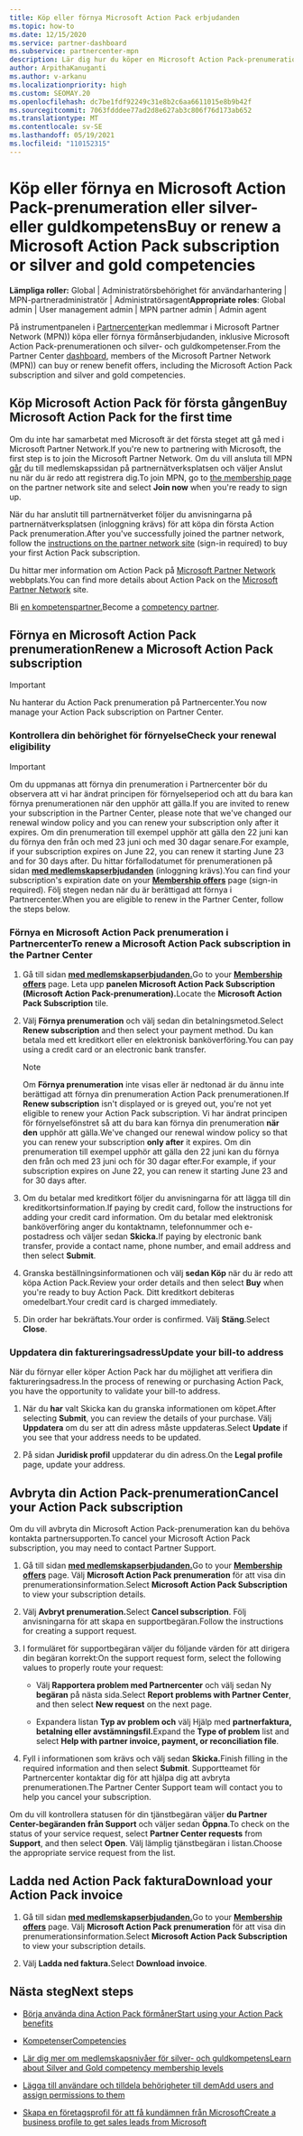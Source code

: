 ```yaml
---
title: Köp eller förnya Microsoft Action Pack erbjudanden
ms.topic: how-to
ms.date: 12/15/2020
ms.service: partner-dashboard
ms.subservice: partnercenter-mpn
description: Lär dig hur du köper en Microsoft Action Pack-prenumeration och börjar använda Action Pack förmåner. Lär dig också hur du förnyar, avbryter, visar din faktura med mera.
author: ArpithaKanuganti
ms.author: v-arkanu
ms.localizationpriority: high
ms.custom: SEOMAY.20
ms.openlocfilehash: dc7be1fdf92249c31e8b2c6aa6611015e8b9b42f
ms.sourcegitcommit: 7063fdddee77ad2d8e627ab3c806f76d173ab652
ms.translationtype: MT
ms.contentlocale: sv-SE
ms.lasthandoff: 05/19/2021
ms.locfileid: "110152315"
---
```

# <a name="buy-or-renew-a-microsoft-action-pack-subscription-or-silver-and-gold-competencies"></a><span data-ttu-id="a72c7-104">Köp eller förnya en Microsoft Action Pack-prenumeration eller silver- eller guldkompetens</span><span class="sxs-lookup"><span data-stu-id="a72c7-104">Buy or renew a Microsoft Action Pack subscription or silver and gold competencies</span></span>


<span data-ttu-id="a72c7-105">**Lämpliga roller:** Global | Administratörsbehörighet för användarhantering | MPN-partneradministratör | Administratörsagent</span><span class="sxs-lookup"><span data-stu-id="a72c7-105">**Appropriate roles**: Global admin | User management admin | MPN partner admin | Admin agent</span></span>


<span data-ttu-id="a72c7-106">På instrumentpanelen i [Partnercenter](https://partner.microsoft.com/dashboard)kan medlemmar i Microsoft Partner Network (MPN)) köpa eller förnya förmånserbjudanden, inklusive Microsoft Action Pack-prenumerationen och silver- och guldkompetenser.</span><span class="sxs-lookup"><span data-stu-id="a72c7-106">From the Partner Center [dashboard](https://partner.microsoft.com/dashboard), members of the Microsoft Partner Network (MPN)) can buy or renew benefit offers, including the Microsoft Action Pack subscription and silver and gold competencies.</span></span>

## <a name="buy-microsoft-action-pack-for-the-first-time"></a><span data-ttu-id="a72c7-107">Köp Microsoft Action Pack för första gången</span><span class="sxs-lookup"><span data-stu-id="a72c7-107">Buy Microsoft Action Pack for the first time</span></span>

<span data-ttu-id="a72c7-108">Om du inte har samarbetat med Microsoft är det första steget att gå med i Microsoft Partner Network.</span><span class="sxs-lookup"><span data-stu-id="a72c7-108">If you're new to partnering with Microsoft, the first step is to join the Microsoft Partner Network.</span></span> <span data-ttu-id="a72c7-109">Om du vill ansluta till MPN [går](https://partner.microsoft.com/membership) du  till medlemskapssidan på partnernätverksplatsen och väljer Anslut nu när du är redo att registrera dig.</span><span class="sxs-lookup"><span data-stu-id="a72c7-109">To join MPN, go to [the membership page](https://partner.microsoft.com/membership) on the partner network site and select **Join now** when you're ready to sign up.</span></span>

<span data-ttu-id="a72c7-110">När du har anslutit till partnernätverket [](https://partner.microsoft.com/membership/action-pack) följer du anvisningarna på partnernätverksplatsen (inloggning krävs) för att köpa din första Action Pack prenumeration.</span><span class="sxs-lookup"><span data-stu-id="a72c7-110">After you've successfully joined the partner network, follow the [instructions on the partner network site](https://partner.microsoft.com/membership/action-pack) (sign-in required) to buy your first Action Pack subscription.</span></span> 

<span data-ttu-id="a72c7-111">Du hittar mer information om Action Pack på [Microsoft Partner Network](https://partner.microsoft.com/membership/internal-use-software#simple-tab-content-3) webbplats.</span><span class="sxs-lookup"><span data-stu-id="a72c7-111">You can find more details about Action Pack on the [Microsoft Partner Network](https://partner.microsoft.com/membership/internal-use-software#simple-tab-content-3) site.</span></span>

<span data-ttu-id="a72c7-112">Bli [en kompetenspartner.](https://partner.microsoft.com/membership/competencies)</span><span class="sxs-lookup"><span data-stu-id="a72c7-112">Become a [competency partner](https://partner.microsoft.com/membership/competencies).</span></span> 

## <a name="renew-a-microsoft-action-pack-subscription"></a><span data-ttu-id="a72c7-113">Förnya en Microsoft Action Pack prenumeration</span><span class="sxs-lookup"><span data-stu-id="a72c7-113">Renew a Microsoft Action Pack subscription</span></span>

>[!IMPORTANT]
><span data-ttu-id="a72c7-114">Nu hanterar du Action Pack prenumeration på Partnercenter.</span><span class="sxs-lookup"><span data-stu-id="a72c7-114">You now manage your Action Pack subscription on Partner Center.</span></span>

### <a name="check-your-renewal-eligibility"></a><span data-ttu-id="a72c7-115">Kontrollera din behörighet för förnyelse</span><span class="sxs-lookup"><span data-stu-id="a72c7-115">Check your renewal eligibility</span></span>

>[!IMPORTANT]
><span data-ttu-id="a72c7-116">Om du uppmanas att förnya din prenumeration i Partnercenter bör du observera att vi har ändrat principen för förnyelseperiod och att du bara kan förnya prenumerationen när den upphör att gälla.</span><span class="sxs-lookup"><span data-stu-id="a72c7-116">If you are invited to renew your subscription in the Partner Center, please note that we've changed our renewal window policy and you can renew your subscription only after it expires.</span></span> <span data-ttu-id="a72c7-117">Om din prenumeration till exempel upphör att gälla den 22 juni kan du förnya den från och med 23 juni och med 30 dagar senare.</span><span class="sxs-lookup"><span data-stu-id="a72c7-117">For example, if your subscription expires on June 22, you can renew it starting June 23 and for 30 days after.</span></span>
><span data-ttu-id="a72c7-118">Du hittar förfallodatumet för prenumerationen på sidan [**med medlemskapserbjudanden**](https://partnercenter.microsoft.com/pcv/partnership/offers) (inloggning krävs).</span><span class="sxs-lookup"><span data-stu-id="a72c7-118">You can find your subscription's expiration date on your [**Membership offers**](https://partnercenter.microsoft.com/pcv/partnership/offers) page (sign-in required).</span></span> <span data-ttu-id="a72c7-119">Följ stegen nedan när du är berättigad att förnya i Partnercenter.</span><span class="sxs-lookup"><span data-stu-id="a72c7-119">When you are eligible to renew in the Partner Center, follow the steps below.</span></span>  

### <a name="to-renew-a-microsoft-action-pack-subscription-in-the-partner-center"></a><span data-ttu-id="a72c7-120">Förnya en Microsoft Action Pack prenumeration i Partnercenter</span><span class="sxs-lookup"><span data-stu-id="a72c7-120">To renew a Microsoft Action Pack subscription in the Partner Center</span></span>

1. <span data-ttu-id="a72c7-121">Gå till sidan [**med medlemskapserbjudanden.**](https://partnercenter.microsoft.com/pcv/partnership/offers)</span><span class="sxs-lookup"><span data-stu-id="a72c7-121">Go to your [**Membership offers**](https://partnercenter.microsoft.com/pcv/partnership/offers) page.</span></span> <span data-ttu-id="a72c7-122">Leta upp **panelen Microsoft Action Pack Subscription (Microsoft Action Pack-prenumeration).**</span><span class="sxs-lookup"><span data-stu-id="a72c7-122">Locate the **Microsoft Action Pack Subscription** tile.</span></span>  

2. <span data-ttu-id="a72c7-123">Välj **Förnya prenumeration** och välj sedan din betalningsmetod.</span><span class="sxs-lookup"><span data-stu-id="a72c7-123">Select **Renew subscription** and then select your payment method.</span></span> <span data-ttu-id="a72c7-124">Du kan betala med ett kreditkort eller en elektronisk banköverföring.</span><span class="sxs-lookup"><span data-stu-id="a72c7-124">You can pay using a credit card or an electronic bank transfer.</span></span>

    >[!NOTE]
    ><span data-ttu-id="a72c7-125">Om **Förnya prenumeration** inte visas eller är nedtonad är du ännu inte berättigad att förnya din prenumeration Action Pack prenumerationen.</span><span class="sxs-lookup"><span data-stu-id="a72c7-125">If **Renew subscription** isn't displayed or is greyed out, you're not yet eligible to renew your Action Pack subscription.</span></span> <span data-ttu-id="a72c7-126">Vi har ändrat principen för förnyelsefönstret så att du bara kan förnya din prenumeration **när den** upphör att gälla.</span><span class="sxs-lookup"><span data-stu-id="a72c7-126">We've changed our renewal window policy so that you can renew your subscription **only after** it expires.</span></span> <span data-ttu-id="a72c7-127">Om din prenumeration till exempel upphör att gälla den 22 juni kan du förnya den från och med 23 juni och för 30 dagar efter.</span><span class="sxs-lookup"><span data-stu-id="a72c7-127">For example, if your subscription expires on June 22, you can renew it starting June 23 and for 30 days after.</span></span>  

3. <span data-ttu-id="a72c7-128">Om du betalar med kreditkort följer du anvisningarna för att lägga till din kreditkortsinformation.</span><span class="sxs-lookup"><span data-stu-id="a72c7-128">If paying by credit card, follow the instructions for adding your credit card information.</span></span> <span data-ttu-id="a72c7-129">Om du betalar med elektronisk banköverföring anger du kontaktnamn, telefonnummer och e-postadress och väljer sedan **Skicka.**</span><span class="sxs-lookup"><span data-stu-id="a72c7-129">If paying by electronic bank transfer, provide a contact name, phone number, and email address and then select **Submit**.</span></span>

4. <span data-ttu-id="a72c7-130">Granska beställningsinformationen och välj **sedan Köp** när du är redo att köpa Action Pack.</span><span class="sxs-lookup"><span data-stu-id="a72c7-130">Review your order details and then select **Buy** when you're ready to buy Action Pack.</span></span> <span data-ttu-id="a72c7-131">Ditt kreditkort debiteras omedelbart.</span><span class="sxs-lookup"><span data-stu-id="a72c7-131">Your credit card is charged immediately.</span></span>

5. <span data-ttu-id="a72c7-132">Din order har bekräftats.</span><span class="sxs-lookup"><span data-stu-id="a72c7-132">Your order is confirmed.</span></span> <span data-ttu-id="a72c7-133">Välj **Stäng**.</span><span class="sxs-lookup"><span data-stu-id="a72c7-133">Select **Close**.</span></span>

### <a name="update-your-bill-to-address"></a><span data-ttu-id="a72c7-134">Uppdatera din faktureringsadress</span><span class="sxs-lookup"><span data-stu-id="a72c7-134">Update your bill-to address</span></span>

<span data-ttu-id="a72c7-135">När du förnyar eller köper Action Pack har du möjlighet att verifiera din faktureringsadress.</span><span class="sxs-lookup"><span data-stu-id="a72c7-135">In the process of renewing or purchasing Action Pack, you have the opportunity to validate your bill-to address.</span></span>

 1. <span data-ttu-id="a72c7-136">När du **har** valt Skicka kan du granska informationen om köpet.</span><span class="sxs-lookup"><span data-stu-id="a72c7-136">After selecting **Submit**, you can review the details of your purchase.</span></span> <span data-ttu-id="a72c7-137">Välj **Uppdatera** om du ser att din adress måste uppdateras.</span><span class="sxs-lookup"><span data-stu-id="a72c7-137">Select **Update** if you see that your address needs to be updated.</span></span>
  
 1. <span data-ttu-id="a72c7-138">På sidan **Juridisk profil** uppdaterar du din adress.</span><span class="sxs-lookup"><span data-stu-id="a72c7-138">On the **Legal profile** page, update your address.</span></span>

## <a name="cancel-your-action-pack-subscription"></a><span data-ttu-id="a72c7-139">Avbryta din Action Pack-prenumeration</span><span class="sxs-lookup"><span data-stu-id="a72c7-139">Cancel your Action Pack subscription</span></span>

<span data-ttu-id="a72c7-140">Om du vill avbryta din Microsoft Action Pack-prenumeration kan du behöva kontakta partnersupporten.</span><span class="sxs-lookup"><span data-stu-id="a72c7-140">To cancel your Microsoft Action Pack subscription, you may need to contact Partner Support.</span></span>

1. <span data-ttu-id="a72c7-141">Gå till sidan [**med medlemskapserbjudanden.**](https://partnercenter.microsoft.com/pcv/partnership/offers)</span><span class="sxs-lookup"><span data-stu-id="a72c7-141">Go to your [**Membership offers**](https://partnercenter.microsoft.com/pcv/partnership/offers) page.</span></span> <span data-ttu-id="a72c7-142">Välj **Microsoft Action Pack prenumeration** för att visa din prenumerationsinformation.</span><span class="sxs-lookup"><span data-stu-id="a72c7-142">Select **Microsoft Action Pack Subscription** to view your subscription details.</span></span> 

3. <span data-ttu-id="a72c7-143">Välj **Avbryt prenumeration.**</span><span class="sxs-lookup"><span data-stu-id="a72c7-143">Select **Cancel subscription**.</span></span> <span data-ttu-id="a72c7-144">Följ anvisningarna för att skapa en supportbegäran.</span><span class="sxs-lookup"><span data-stu-id="a72c7-144">Follow the instructions for creating a support request.</span></span> 

4. <span data-ttu-id="a72c7-145">I formuläret för supportbegäran väljer du följande värden för att dirigera din begäran korrekt:</span><span class="sxs-lookup"><span data-stu-id="a72c7-145">On the support request form, select the following values to properly route your request:</span></span>

    -  <span data-ttu-id="a72c7-146">Välj **Rapportera problem med Partnercenter** och välj sedan Ny **begäran** på nästa sida.</span><span class="sxs-lookup"><span data-stu-id="a72c7-146">Select **Report problems with Partner Center**, and then select **New request** on the next page.</span></span>

    -  <span data-ttu-id="a72c7-147">Expandera listan **Typ av problem och** välj Hjälp med **partnerfaktura, betalning eller avstämningsfil.**</span><span class="sxs-lookup"><span data-stu-id="a72c7-147">Expand the **Type of problem** list and select **Help with partner invoice, payment, or reconciliation file**.</span></span> 

5. <span data-ttu-id="a72c7-148">Fyll i informationen som krävs och välj sedan **Skicka.**</span><span class="sxs-lookup"><span data-stu-id="a72c7-148">Finish filling in the required information and then select **Submit**.</span></span> <span data-ttu-id="a72c7-149">Supportteamet för Partnercenter kontaktar dig för att hjälpa dig att avbryta prenumerationen.</span><span class="sxs-lookup"><span data-stu-id="a72c7-149">The Partner Center Support team will contact you to help you cancel your subscription.</span></span>

<span data-ttu-id="a72c7-150">Om du vill kontrollera statusen för din tjänstbegäran väljer **du Partner Center-begäranden** **från Support** och väljer sedan **Öppna**.</span><span class="sxs-lookup"><span data-stu-id="a72c7-150">To check on the status of your service request, select **Partner Center requests** from **Support**, and then select **Open**.</span></span> <span data-ttu-id="a72c7-151">Välj lämplig tjänstbegäran i listan.</span><span class="sxs-lookup"><span data-stu-id="a72c7-151">Choose the appropriate service request from the list.</span></span>  

## <a name="download-your-action-pack-invoice"></a><span data-ttu-id="a72c7-152">Ladda ned Action Pack faktura</span><span class="sxs-lookup"><span data-stu-id="a72c7-152">Download your Action Pack invoice</span></span>

1. <span data-ttu-id="a72c7-153">Gå till sidan [**med medlemskapserbjudanden.**](https://partnercenter.microsoft.com/pcv/partnership/offers)</span><span class="sxs-lookup"><span data-stu-id="a72c7-153">Go to your [**Membership offers**](https://partnercenter.microsoft.com/pcv/partnership/offers) page.</span></span> <span data-ttu-id="a72c7-154">Välj **Microsoft Action Pack prenumeration** för att visa din prenumerationsinformation.</span><span class="sxs-lookup"><span data-stu-id="a72c7-154">Select **Microsoft Action Pack Subscription** to view your subscription details.</span></span> 

3. <span data-ttu-id="a72c7-155">Välj **Ladda ned faktura.**</span><span class="sxs-lookup"><span data-stu-id="a72c7-155">Select **Download invoice**.</span></span>
 
## <a name="next-steps"></a><span data-ttu-id="a72c7-156">Nästa steg</span><span class="sxs-lookup"><span data-stu-id="a72c7-156">Next steps</span></span>

-   [<span data-ttu-id="a72c7-157">Börja använda dina Action Pack förmåner</span><span class="sxs-lookup"><span data-stu-id="a72c7-157">Start using your Action Pack benefits</span></span>](manage-your-partner-network-benefits.md)

-   [<span data-ttu-id="a72c7-158">Kompetenser</span><span class="sxs-lookup"><span data-stu-id="a72c7-158">Competencies</span></span>](learn-about-competencies.md)

-   [<span data-ttu-id="a72c7-159">Lär dig mer om medlemskapsnivåer för silver- och guldkompetens</span><span class="sxs-lookup"><span data-stu-id="a72c7-159">Learn about Silver and Gold competency membership levels</span></span>](https://partner.microsoft.com/membership/internal-use-software#simple-tab-content-2)

-   [<span data-ttu-id="a72c7-160">Lägga till användare och tilldela behörigheter till dem</span><span class="sxs-lookup"><span data-stu-id="a72c7-160">Add users and assign permissions to them</span></span>](create-user-accounts-and-set-permissions.md)

-   [<span data-ttu-id="a72c7-161">Skapa en företagsprofil för att få kundämnen från Microsoft</span><span class="sxs-lookup"><span data-stu-id="a72c7-161">Create a business profile to get sales leads from Microsoft</span></span>](create-a-marketing-profile.md)
